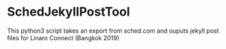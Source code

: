 # SchedJekyllPostTool
This python3 script takes an export from sched.com and ouputs jekyll post files for Linaro Connect (Bangkok 2019)
